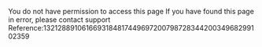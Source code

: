 You do not have permission to access this page If you have found this page in error, please contact support Reference:132128891061669318481744969720079872834420034968299102359